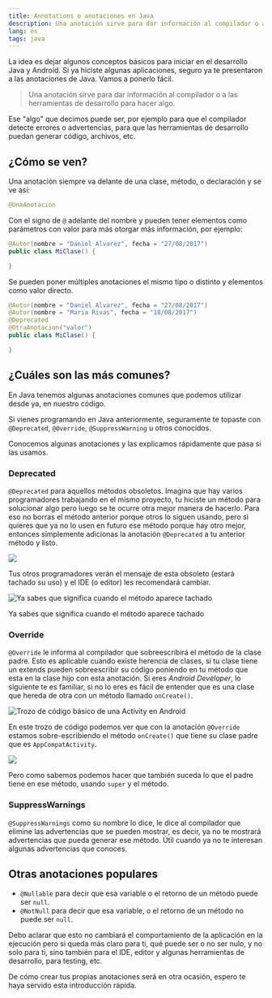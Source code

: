 ```yaml
---
title: Annotations o anotaciones en Java
description: Una anotación sirve para dar información al compilador o a las herramientas de desarrollo para hacer algo.
lang: es
tags: java
---
```


La idea es dejar algunos conceptos básicos para iniciar en el desarrollo Java y Android. Si ya hiciste algunas aplicaciones, seguro ya te presentaron a las anotaciones de Java. Vamos a ponerlo fácil.

> Una anotación sirve para dar información al compilador o a las herramientas de desarrollo para hacer algo.

Ese "algo" que decimos puede ser, por ejemplo para que el compilador detecte errores o advertencias, para que las herramientas de desarrollo puedan generar código, archivos, etc.

## ¿Cómo se ven?

Una anotación siempre va delante de una clase, método, o declaración y se ve así:

```java
@UnaAnotacion
```

Con el signo de `@` adelante del nombre y pueden tener elementos como parámetros con valor para más otorgar más información, por ejemplo:

```java
@Autor(nombre = "Daniel Alvarez", fecha = "27/08/2017")
public class MiClase() {

}
```

Se pueden poner múltiples anotaciones el mismo tipo o distinto y elementos como valor directo.

```java
@Autor(nombre = "Daniel Alvarez", fecha = "27/08/2017")
@Autor(nombre = "Maria Rivas", fecha = "18/08/2017")
@Deprecated
@OtraAnotacion("valor")
public class MiClase() {

}
```

## ¿Cuáles son las más comunes?

En Java tenemos algunas anotaciones comunes que podemos utilizar desde ya, en nuestro código.

Si vienes programando en Java anteriormente, seguramente te topaste con `@Deprecated`, `@Override`, `@SuppressWarning` u otros conocidos.

Conocemos algunas anotaciones y las explicamos rápidamente que pasa si las usamos.

### Deprecated

`@Deprecated` para aquellos métodos obsoletos. Imagina que hay varios programadores trabajando en el mismo proyecto, tu hiciste un método para solucionar algo pero luego se te ocurre otra mejor manera de hacerlo. Para eso no borras el método anterior porque otros lo siguen usando, pero si quieres que ya no lo usen en futuro ese método porque hay otro mejor, entonces simplemente adicionas la anotación `@Deprecated` a tu anterior método y listo.

![](/images/java/annotations/anotaciones-java-1.jpeg)

Tus otros programadores verán el mensaje de esta obsoleto (estará tachado su uso) y el IDE (o editor) les recomendará cambiar.

![Ya sabes que significa cuando el método aparece tachado](/images/java/annotations/anotaciones-java-2.jpeg)

Ya sabes que significa cuando el método aparece tachado

### Override

`@Override` le informa al compilador que sobreescribirá el método de la clase padre. Esto es aplicable cuando existe herencia de clases, si tu clase tiene un extends pueden sobreescribir su código poniendo en tu método que esta en la clase hijo con esta anotación.
Si eres *Android Developer*, lo siguiente te es familiar, si no lo eres es fácil de entender que es una clase que hereda de otra con un método llamado `onCreate()`.

![Trozo de código básico de una Activity en Android](/images/java/annotations/anotaciones-java-3.jpeg)

En este trozo de código podemos ver que con la anotación `@Override` estamos sobre-escribiendo el método `onCreate()` que tiene su clase padre que es `AppCompatActivity`.

![](/images/java/annotations/anotaciones-java-4.jpeg)

Pero como sabemos podemos hacer que también suceda lo que el padre tiene en ese método, usando `super` y el método.

### SuppressWarnings

`@SuppressWarnings` como su nombre lo dice, le dice al compilador que elimine las advertencias que se pueden mostrar, es decir, ya no te mostrará advertencias que pueda generar ese método. Útil cuando ya no te interesan algunas advertencias que conoces.

## Otras anotaciones populares

* `@Nullable` para decir que esa variable o el retorno de un método puede ser `null`.
* `@NotNull` para decir que esa variable, o el retorno de un método no puede ser `null`.

Debo aclarar que esto no cambiará el comportamiento de la aplicación en la ejecución pero si queda más claro para ti, qué puede ser o no ser nulo, y no solo para ti, sino también para el IDE, editor y algunas herramientas de desarrollo, para testing, etc.

De cómo crear tus propias anotaciones será en otra ocasión, espero te haya servido esta introducción rápida.
